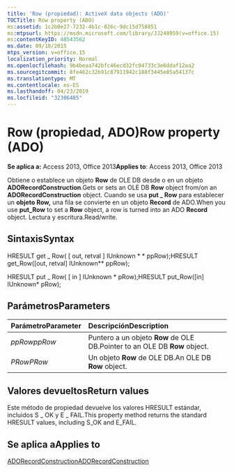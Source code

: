 ```yaml
---
title: 'Row (propiedad): ActiveX data objects (ADO)'
TOCTitle: Row property (ADO)
ms:assetid: 1c2b0e27-7232-4b1c-826c-9dc15d758851
ms:mtpsurl: https://msdn.microsoft.com/library/JJ248959(v=office.15)
ms:contentKeyID: 48543562
ms.date: 09/18/2015
mtps_version: v=office.15
localization_priority: Normal
ms.openlocfilehash: 9b4beaa742bfc46ecd32fc04733c3e6ddaf12aa2
ms.sourcegitcommit: 8fe462c32b91c87911942c188f3445e85a54137c
ms.translationtype: MT
ms.contentlocale: es-ES
ms.lasthandoff: 04/23/2019
ms.locfileid: "32306485"
---
```

# <a name="row-property-ado"></a><span data-ttu-id="25f1b-102">Row (propiedad, ADO)</span><span class="sxs-lookup"><span data-stu-id="25f1b-102">Row property (ADO)</span></span>

<span data-ttu-id="25f1b-103">**Se aplica a:** Access 2013, Office 2013</span><span class="sxs-lookup"><span data-stu-id="25f1b-103">**Applies to**: Access 2013, Office 2013</span></span>

<span data-ttu-id="25f1b-104">Obtiene o establece un objeto **Row** de OLE DB desde o en un objeto **ADORecordConstruction**.</span><span class="sxs-lookup"><span data-stu-id="25f1b-104">Gets or sets an OLE DB **Row** object from/on an **ADORecordConstruction** object.</span></span> <span data-ttu-id="25f1b-105">Cuando se usa **put \_ Row** para establecer un **objeto Row,** una fila se convierte en un objeto **Record** de ADO.</span><span class="sxs-lookup"><span data-stu-id="25f1b-105">When you use **put\_Row** to set a **Row** object, a row is turned into an ADO **Record** object.</span></span> <span data-ttu-id="25f1b-106">Lectura y escritura.</span><span class="sxs-lookup"><span data-stu-id="25f1b-106">Read/write.</span></span>

## <a name="syntax"></a><span data-ttu-id="25f1b-107">Sintaxis</span><span class="sxs-lookup"><span data-stu-id="25f1b-107">Syntax</span></span>

<span data-ttu-id="25f1b-108">HRESULT get \_ Row( \[ out, retval \] IUnknown \* \* ppRow);</span><span class="sxs-lookup"><span data-stu-id="25f1b-108">HRESULT get\_Row(\[out, retval\] IUnknown\*\* ppRow);</span></span>

<span data-ttu-id="25f1b-109">HRESULT put \_ Row( \[ in \] IUnknown \* pRow);</span><span class="sxs-lookup"><span data-stu-id="25f1b-109">HRESULT put\_Row(\[in\] IUnknown\* pRow);</span></span>

## <a name="parameters"></a><span data-ttu-id="25f1b-110">Parámetros</span><span class="sxs-lookup"><span data-stu-id="25f1b-110">Parameters</span></span>

|<span data-ttu-id="25f1b-111">Parámetro</span><span class="sxs-lookup"><span data-stu-id="25f1b-111">Parameter</span></span>|<span data-ttu-id="25f1b-112">Descripción</span><span class="sxs-lookup"><span data-stu-id="25f1b-112">Description</span></span>|
|:--------|:----------|
|<span data-ttu-id="25f1b-113">*ppRow*</span><span class="sxs-lookup"><span data-stu-id="25f1b-113">*ppRow*</span></span> |<span data-ttu-id="25f1b-114">Puntero a un objeto **Row** de OLE DB.</span><span class="sxs-lookup"><span data-stu-id="25f1b-114">Pointer to an OLE DB **Row** object.</span></span>|
|<span data-ttu-id="25f1b-115">*PRow*</span><span class="sxs-lookup"><span data-stu-id="25f1b-115">*PRow*</span></span> |<span data-ttu-id="25f1b-116">Un objeto **Row** de OLE DB.</span><span class="sxs-lookup"><span data-stu-id="25f1b-116">An OLE DB **Row** object.</span></span>|

## <a name="return-values"></a><span data-ttu-id="25f1b-117">Valores devueltos</span><span class="sxs-lookup"><span data-stu-id="25f1b-117">Return values</span></span>

<span data-ttu-id="25f1b-118">Este método de propiedad devuelve los valores HRESULT estándar, incluidos S \_ OK y E \_ FAIL.</span><span class="sxs-lookup"><span data-stu-id="25f1b-118">This property method returns the standard HRESULT values, including S\_OK and E\_FAIL.</span></span>

## <a name="applies-to"></a><span data-ttu-id="25f1b-119">Se aplica a</span><span class="sxs-lookup"><span data-stu-id="25f1b-119">Applies to</span></span>

[<span data-ttu-id="25f1b-120">ADORecordConstruction</span><span class="sxs-lookup"><span data-stu-id="25f1b-120">ADORecordConstruction</span></span>](adorecordconstruction-interface-ado.md)

